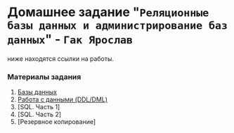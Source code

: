 # Домашнее задание "`Реляционные базы данных и администрирование баз данных`" - `Гак Ярослав`



  ниже находятся ссылки на работы.
   
### Материалы задания

1. [Базы данных](https://github.com/Anudora41/sys-bdsql-homeworks/blob/main/12-01.md) 
2. [Работа с данными (DDL/DML)](https://github.com/Anudora41/sys-insf-homeworks/blob/main/12-02.md)
3. [SQL. Часть 1]
4. [SQL. Часть 2]
5. [Резервное копирование]
